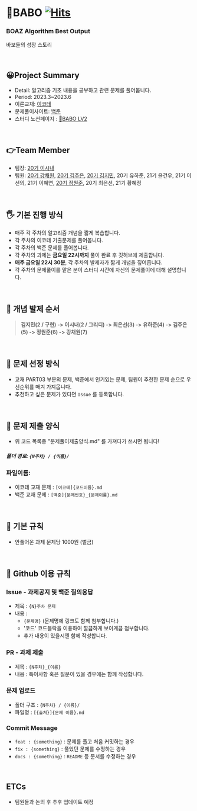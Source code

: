 # 🤪BABO      [![Hits](https://hits.seeyoufarm.com/api/count/incr/badge.svg?url=https://github.com/BOAZ-bigdata/23-1_Study_BABO&title_bg=%23555555&icon=&icon_color=%23E7E7E7&title=hits&edge_flat=false)](https://hits.seeyoufarm.com)
### BOAZ Algorithm Best Output

바보들의 성장 스토리


</br>

## 😀Project Summary
- Detail: 알고리즘 기초 내용을 공부하고 관련 문제를 풀어봅니다.
- Period: 2023.3~2023.6
- 이론교재: [이코테](http://www.yes24.com/Product/Goods/91433923)
- 문제풀이사이트: [백준](https://www.acmicpc.net/)
- 스터디 노션페이지 : [🤪BABO LV2](https://www.notion.so/joljol0108/BABO-Level-2-6cd27cd867d6430cbc724d5d147cfbb9?pvs=4)

<br/>


## 👉Team Member
- 팀장: [20기 이시내](https://github.com/joljol38/)
- 팀원: [20기 강채원](https://github.com/chaeoneee/), [20기 김주은](https://github.com/jekim20/), [20기 김지민](https://github.com/JiminiiiKim/), 20기 유하준, 21기 윤건우, 21기 이선의, 21기 이혜연, [20기 정원준](https://github.com/garden-jun/), 20기 최은선, 21기 황혜정

<br/>

## 🖐 기본 진행 방식
- 매주 각 주차의 알고리즘 개념을 짧게 복습합니다.
- 각 주차의 이코테 기출문제를 풀어봅니다.
- 각 주차의 백준 문제를 풀어봅니다.
- 각 주차의 과제는 **금요일 22시까지** 풀이 완료 후 깃허브에 제출합니다.
- **매주 금요일 22시 30분**, 각 주차의 발제자가 짧게 개념을 짚어줍니다.
- 각 주차의 문제풀이를 맡은 분이 스터디 시간에 자신의 문제풀이에 대해 설명합니다.

<br/>


## 😤 개념 발제 순서
> **김지민(2 / 구현) -> 이시내(2 / 그리디) -> 최은선(3) -> 유하준(4) -> 김주은(5) -> 정원준(6) -> 강채원(7)**

<br/>

## 🤔 문제 선정 방식
- 교재 PART03 부분의 문제, 백준에서 인기있는 문제, 팀원이 추천한 문제 순으로 우선순위를 매겨 가져옵니다.
- 추천하고 싶은 문제가 있다면 `Issue` 를 등록합니다.

<br/>


## 🥰 문제 제출 양식
- 위 코드 목록중 "문제풀이제출양식.md" 를 가져다가 쓰시면 됩니다!

##### 폴더 경로: `{N주차} / {이름}/`

### 파일이름:
- 이코테 교재 문제 : `[이코테]{코드이름}.md`
- 백준 교재 문제 : `[백준]{문제번호}_{문제이름}.md`


<br/>


## 📕 기본 규칙
- 안풀어온 과제 문제당 1000원 (벌금)


<br/>


## 📘 Github 이용 규칙

### Issue - 과제공지 및 백준 질의응답
- 제목 : `{N}주차 문제`
- 내용 : 
  * `{문제명}` (문제명에 링크도 함께 첨부합니다.)
  * '코드' 코드블락을 이용하여 깔끔하게 보이게끔 첨부합니다.
  * 추가 내용이 있을시엔 함께 작성합니다.


### PR - 과제 제출
- 제목 : `{N주차}_{이름}`
- 내용 : 특이사항 혹은 질문이 있을 경우에는 함께 작성합니다.

### 문제 업로드
- 폴더 구조 : `{N주차} / {이름}/`
- 파일명 : `[{출처}]{문제 이름}.md`

### Commit Message
- `feat : {something}` : 문제를 풀고 처음 커밋하는 경우
- `fix : {something}` : 풀었던 문제를 수정하는 경우
- `docs : {something}` : `README` 등 문서를 수정하는 경우

<br/>

## ETCs
- 팀원들과 논의 후 추후 업데이트 예정

<br/><br/>
